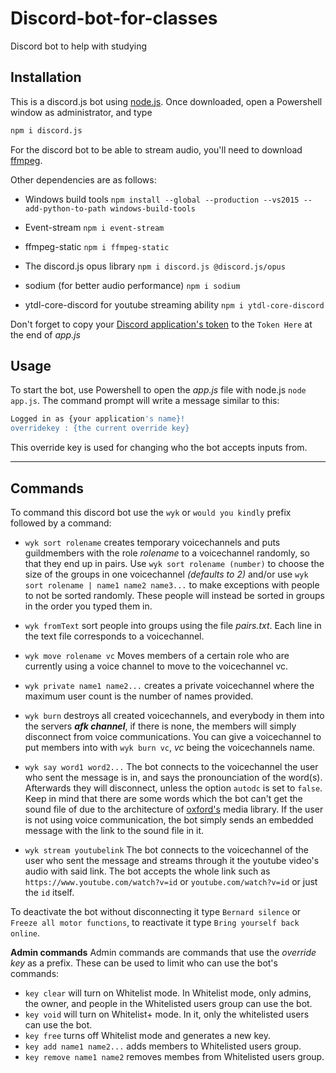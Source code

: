 # Discord-bot-for-classes
Discord bot to help with studying

## Installation
This is a discord.js bot using [node.js](https://nodejs.org/en/).
Once downloaded, open a Powershell window as administrator, and type
```bash
npm i discord.js
```
For the discord bot to be able to stream audio, you'll need to download [ffmpeg](https://ffmpeg.org/).

Other dependencies are as follows:

 - Windows build tools 
```npm install --global --production --vs2015 --add-python-to-path windows-build-tools```

 - Event-stream
```npm i event-stream```

 - ffmpeg-static
```npm i ffmpeg-static```

 - The discord.js opus library 
```npm i discord.js @discord.js/opus```

 - sodium (for better audio performance)
```npm i sodium```

 - ytdl-core-discord for youtube streaming ability ```npm i ytdl-core-discord```

Don't forget to copy your [Discord application's token](https://discordapp.com/developers/applications) to the ```Token Here``` at the end of _app.js_

## Usage
To start the bot, use Powershell to open the _app.js_ file with node.js ```node app.js```.
The command prompt will write a message similar to this:
```bash
Logged in as {your application's name}!
overridekey : {the current override key}
```
This override key is used for changing who the bot accepts inputs from.

***
## Commands
To command this discord bot use the `wyk` or `would you kindly` prefix followed by a command:

 - `wyk sort rolename` creates temporary voicechannels and puts guildmembers with the role _rolename_ to a voicechannel randomly, so that they end up in pairs. Use `wyk sort rolename (number)` to choose the size of the groups in one voicechannel _(defaults to 2)_ and/or use `wyk sort rolename | name1 name2 name3...` to make exceptions with people to not be sorted randomly. These people will instead be sorted in groups in the order you typed them in.
 
  - `wyk fromText` sort people into groups using the file *pairs.txt*. Each line in the text file corresponds to a voicechannel.
  
  - `wyk move rolename vc` Moves members of a certain role who are currently using a voice channel to move to the voicechannel vc.
  
  - `wyk private name1 name2...` creates a private voicechannel where the maximum user count is the number of names provided.
  
  - `wyk burn` destroys all created voicechannels, and everybody in them into the servers _**afk channel**_, if there is none, the members will simply disconnect from voice communications. You can give a voicechannel to put members into with `wyk burn vc`, _vc_ being the voicechannels name.
  
 - `wyk say word1 word2...` The bot connects to the voicechannel the user who sent the message is in, and says the pronounciation of the word(s). Afterwards they will disconnect, unless the option `autodc` is set to `false`. Keep in mind that there are some words which the bot can't get the sound file of due to the architecture of [oxford's](https://www.oxfordlearnersdictionaries.com/) media library. If the user is not using voice communication, the bot simply sends an embedded message with the link to the sound file in it.
 
 - `wyk stream youtubelink` The bot connects to the voicechannel of the user who sent the message and streams through it the youtube video's audio with said link. The bot accepts the whole link such as `https://www.youtube.com/watch?v=id` or `youtube.com/watch?v=id` or just the `id` itself.
 
 To deactivate the bot without disconnecting it type `Bernard silence` or `Freeze all motor functions`, to reactivate it type `Bring yourself back online`.
 
 **Admin commands**
 Admin commands are commands that use the *override key* as a prefix. These can be used to limit who can use the bot's commands:
  - `key clear` will turn on Whitelist mode. In Whitelist mode, only admins, the owner, and people in the Whitelisted users group can use the bot.
  - `key void` will turn on Whitelist+ mode. In it, only the whitelisted users can use the bot.
  - `key free` turns off Whitelist mode and generates a new key.
  - `key add name1 name2...` adds members to Whitelisted users group.
  - `key remove name1 name2` removes membes from Whitelisted users group.
